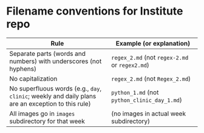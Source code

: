 # Filename conventions for Institute repo

Rule | Example (or explanation)
---- | ----
Separate parts (words and numbers) with underscores (not hyphens) | `regex_2.md` (not `regex-2.md` or `regex2.md`)
No capitalization | `regex_2.md` (not `Regex_2.md`)
No superfluous words (e.g., `day`, `clinic`; weekly and daily plans are an exception to this rule) | `python_1.md` (not `python_clinic_day_1.md`)
All images go in `images` subdirectory for that week | (no images in actual week subdirectory)